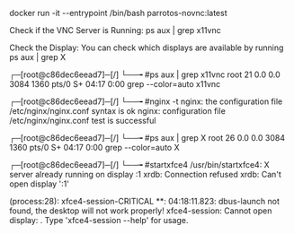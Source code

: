 docker run -it --entrypoint /bin/bash parrotos-novnc:latest

Check if the VNC Server is Running:
ps aux | grep x11vnc

Check the Display:
You can check which displays are available by running
ps aux | grep X

┌─[root@c86dec6eead7]─[/]
└──╼ #ps aux | grep x11vnc
root        21  0.0  0.0   3084  1360 pts/0    S+   04:17   0:00 grep --color=auto x11vnc


┌─[root@c86dec6eead7]─[/]
└──╼ #nginx -t
nginx: the configuration file /etc/nginx/nginx.conf syntax is ok
nginx: configuration file /etc/nginx/nginx.conf test is successful


┌─[root@c86dec6eead7]─[/]
└──╼ #ps aux | grep X
root        26  0.0  0.0   3084  1360 pts/0    S+   04:17   0:00 grep --color=auto X


┌─[root@c86dec6eead7]─[/]
└──╼ #startxfce4
/usr/bin/startxfce4: X server already running on display :1
xrdb: Connection refused
xrdb: Can't open display ':1'

(process:28): xfce4-session-CRITICAL **: 04:18:11.823: dbus-launch not found, the desktop will not work properly!
xfce4-session: Cannot open display: .
Type 'xfce4-session --help' for usage.